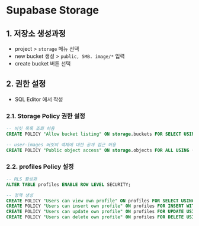 # Supabase Storage

## 1. 저장소 생성과정

- project > `storage` 메뉴 선택
- new bucket 생성 > `public, 5MB. image/*` 입력
- create bucket 버튼 선택

## 2. 권한 설정

- SQL Editor 에서 작성

### 2.1. Storage Policy 권한 설정

```sql
-- 버킷 목록 조회 허용
CREATE POLICY "Allow bucket listing" ON storage.buckets FOR SELECT USING (true);

-- user-images 버킷의 객체에 대한 공개 접근 허용
CREATE POLICY "Public object access" ON storage.objects FOR ALL USING (bucket_id = 'user-images');
```

### 2.2. profiles Policy 설정

```sql
-- RLS 활성화
ALTER TABLE profiles ENABLE ROW LEVEL SECURITY;

-- 정책 생성
CREATE POLICY "Users can view own profile" ON profiles FOR SELECT USING (auth.uid() = id);
CREATE POLICY "Users can insert own profile" ON profiles FOR INSERT WITH CHECK (auth.uid() = id);
CREATE POLICY "Users can update own profile" ON profiles FOR UPDATE USING (auth.uid() = id);
CREATE POLICY "Users can delete own profile" ON profiles FOR DELETE USING (auth.uid() = id);
```
